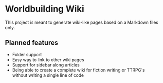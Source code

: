 # Worldbuilding Wiki
This project is meant to generate wiki-like pages based on a Markdown files only.

## Planned features
-   Folder support
-   Easy way to link to other wiki pages
-   Support for sidebar along articles
-   Being able to create a complete wiki for fiction writing or TTRPG's without writing a single line of code